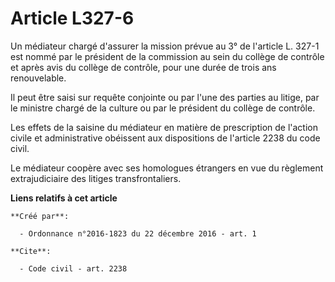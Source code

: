 # Article L327-6

Un médiateur chargé d'assurer la mission prévue au 3° de l'article L. 327-1 est nommé par le président de la commission au
sein du collège de contrôle et après avis du collège de contrôle, pour une durée de trois ans renouvelable. 

Il peut être saisi sur requête conjointe ou par l'une des parties au litige, par le ministre chargé de la culture ou par le
président du collège de contrôle. 

Les effets de la saisine du médiateur en matière de prescription de l'action civile et administrative obéissent aux
dispositions de l'article 2238 du code civil. 

Le médiateur coopère avec ses homologues étrangers en vue du règlement extrajudiciaire des litiges transfrontaliers.

**Liens relatifs à cet article**

	**Créé par**:

	  - Ordonnance n°2016-1823 du 22 décembre 2016 - art. 1

	**Cite**:

	  - Code civil - art. 2238
